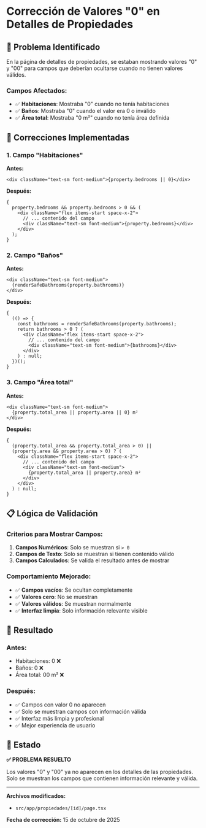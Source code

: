 # Corrección de Valores "0" en Detalles de Propiedades

## 🐛 Problema Identificado

En la página de detalles de propiedades, se estaban mostrando valores "0" y "00" para campos que deberían ocultarse cuando no tienen valores válidos.

### Campos Afectados:

- ✅ **Habitaciones**: Mostraba "0" cuando no tenía habitaciones
- ✅ **Baños**: Mostraba "0" cuando el valor era 0 o inválido
- ✅ **Área total**: Mostraba "0 m²" cuando no tenía área definida

## 🔧 Correcciones Implementadas

### 1. Campo "Habitaciones"

**Antes:**

```tsx
<div className="text-sm font-medium">{property.bedrooms || 0}</div>
```

**Después:**

```tsx
{
  property.bedrooms && property.bedrooms > 0 && (
    <div className="flex items-start space-x-2">
      // ... contenido del campo
      <div className="text-sm font-medium">{property.bedrooms}</div>
    </div>
  );
}
```

### 2. Campo "Baños"

**Antes:**

```tsx
<div className="text-sm font-medium">
  {renderSafeBathrooms(property.bathrooms)}
</div>
```

**Después:**

```tsx
{
  (() => {
    const bathrooms = renderSafeBathrooms(property.bathrooms);
    return bathrooms > 0 ? (
      <div className="flex items-start space-x-2">
        // ... contenido del campo
        <div className="text-sm font-medium">{bathrooms}</div>
      </div>
    ) : null;
  })();
}
```

### 3. Campo "Área total"

**Antes:**

```tsx
<div className="text-sm font-medium">
  {property.total_area || property.area || 0} m²
</div>
```

**Después:**

```tsx
{
  (property.total_area && property.total_area > 0) ||
  (property.area && property.area > 0) ? (
    <div className="flex items-start space-x-2">
      // ... contenido del campo
      <div className="text-sm font-medium">
        {property.total_area || property.area} m²
      </div>
    </div>
  ) : null;
}
```

## 📋 Lógica de Validación

### Criterios para Mostrar Campos:

1. **Campos Numéricos**: Solo se muestran si `> 0`
2. **Campos de Texto**: Solo se muestran si tienen contenido válido
3. **Campos Calculados**: Se valida el resultado antes de mostrar

### Comportamiento Mejorado:

- ✅ **Campos vacíos**: Se ocultan completamente
- ✅ **Valores cero**: No se muestran
- ✅ **Valores válidos**: Se muestran normalmente
- ✅ **Interfaz limpia**: Solo información relevante visible

## 🎯 Resultado

### Antes:

- Habitaciones: 0 ❌
- Baños: 0 ❌
- Área total: 00 m² ❌

### Después:

- ✅ Campos con valor 0 no aparecen
- ✅ Solo se muestran campos con información válida
- ✅ Interfaz más limpia y profesional
- ✅ Mejor experiencia de usuario

## 🚀 Estado

**✅ PROBLEMA RESUELTO**

Los valores "0" y "00" ya no aparecen en los detalles de las propiedades. Solo se muestran los campos que contienen información relevante y válida.

---

**Archivos modificados:**

- `src/app/propiedades/[id]/page.tsx`

**Fecha de corrección:** 15 de octubre de 2025

